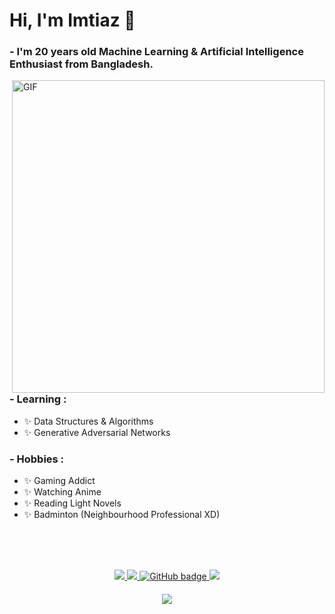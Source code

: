 # Hi, I'm Imtiaz 👋

### - I'm 20 years  old Machine Learning & Artificial Intelligence Enthusiast from Bangladesh.

<img hight="400" width="500" alt="GIF" align="right" src="https://github.com/Xx-Ashutosh-xX/Xx-Ashutosh-xX/blob/master/assets/1936.gif">

### - Learning :
- ✨ Data Structures & Algorithms
- ✨ Generative Adversarial Networks

### - Hobbies : 
- ✨ Gaming Addict
- ✨ Watching Anime
- ✨ Reading Light Novels
- ✨ Badminton (Neighbourhood Professional XD)

</br>
</br>
</br>


<p align="center">
  <a href="https://0xPrial.com" target="_blank">
    <img src="https://img.shields.io/website?label=0xPrial.com&style=for-the-badge&url=https://0xPrial.com" />
  </a>
  <a href="https://twitter.com/0xPrial" target="_blank">
    <img src="https://img.shields.io/twitter/follow/0xPrial?label=Twitter&color=00acee&logo=twitter&style=for-the-badge" />
  </a>
  <a href="https://github.com/0xPrial" target="_blank">
    <img src="https://img.shields.io/github/followers/0xPrial?label=GitHub&logo=GitHub&style=for-the-badge" alt="GitHub badge" />
  </a>
  <a href="https://youtube.com/0xPrial?sub_confirmation=1" target="_blank">
    <img src="https://img.shields.io/youtube/channel/subscribers/UCaFDPNZiwrzHjaV3rpyP64g?color=FF0000&label=Youtube&logo=Youtube&style=for-the-badge" />
  </a>
</p>
<h4 align="center"><img src="https://github-readme-stats.vercel.app/api?username=0xPrial&show_icons=true&theme=tokyonight" /></h4>
